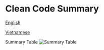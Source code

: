 # Clean Code Summary

[English](https://gist.github.com/albertkhang/b8d7e9c7b11ce50b3c2a43eee93aef70#file-summary-clean-code-english-md)

[Vietnamese](https://gist.github.com/albertkhang/b8d7e9c7b11ce50b3c2a43eee93aef70#file-summary-clean-code-vietnamese-md)

Summary Table
![Summary Table](https://i.ibb.co/cwBQ3hk/Table-Summary-Clean-Code.png)
